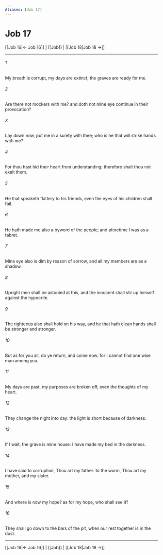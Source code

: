 ```yaml
---
Aliases: [Job 17]
---
```

# Job 17

[[Job 16|← Job 16]] | [[Job]] | [[Job 18|Job 18 →]]
***



###### 1 
My breath is corrupt, my days are extinct, the graves are ready for me. 

###### 2 
Are there not mockers with me? and doth not mine eye continue in their provocation? 

###### 3 
Lay down now, put me in a surety with thee; who is he that will strike hands with me? 

###### 4 
For thou hast hid their heart from understanding: therefore shalt thou not exalt them. 

###### 5 
He that speaketh flattery to his friends, even the eyes of his children shall fail. 

###### 6 
He hath made me also a byword of the people; and aforetime I was as a tabret. 

###### 7 
Mine eye also is dim by reason of sorrow, and all my members are as a shadow. 

###### 8 
Upright men shall be astonied at this, and the innocent shall stir up himself against the hypocrite. 

###### 9 
The righteous also shall hold on his way, and he that hath clean hands shall be stronger and stronger. 

###### 10 
But as for you all, do ye return, and come now: for I cannot find one wise man among you. 

###### 11 
My days are past, my purposes are broken off, even the thoughts of my heart. 

###### 12 
They change the night into day: the light is short because of darkness. 

###### 13 
If I wait, the grave is mine house: I have made my bed in the darkness. 

###### 14 
I have said to corruption, Thou art my father: to the worm, Thou art my mother, and my sister. 

###### 15 
And where is now my hope? as for my hope, who shall see it? 

###### 16 
They shall go down to the bars of the pit, when our rest together is in the dust.

***
[[Job 16|← Job 16]] | [[Job]] | [[Job 18|Job 18 →]]
